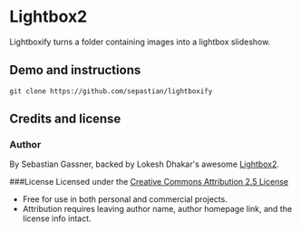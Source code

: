 # Lightbox2

Lightboxify turns a folder containing images into a lightbox slideshow.

## Demo and instructions

`git clone https://github.com/sepastian/lightboxify`

## Credits and license

### Author
By Sebastian Gassner,
backed by Lokesh Dhakar's awesome
[Lightbox2](https://github.com/lokesh/lightbox2).

###License
Licensed under the [Creative Commons Attribution 2.5 License](http://creativecommons.org/licenses/by/2.5/)

* Free for use in both personal and commercial projects.
* Attribution requires leaving author name, author homepage link, and the license info intact.
